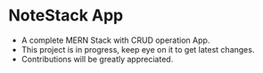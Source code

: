 # NoteStack App 
* A complete MERN Stack with CRUD operation App.
* This project is in progress, keep eye on it to get latest changes.
* Contributions will be greatly appreciated.
